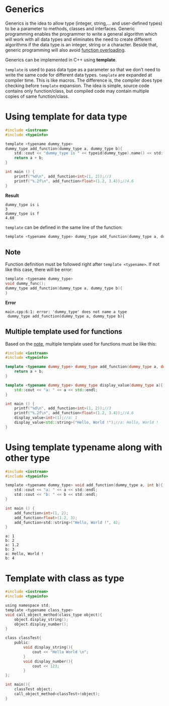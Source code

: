 # Generics

Generics is the idea to allow type (integer, string,... and user-defined types) to be a parameter to methods, classes and interfaces. Generic programming enables the programmer to write a general algorithm which will work with all data types and eliminates the need to create different algorithms if the data type is an integer, string or a character. Beside that, generic programming will also avoid [function overloading](https://github.com/TranPhucVinh/Cplusplus/blob/master/Introduction/Function%20and%20variables/Function.md#function-overloading).

Generics can be implemented in C++ using **template**.

``template`` is used to pass data type as a parameter so that we don’t need to write the same code for different data types. ``template`` are expanded at compiler time. This is like macros. The difference is, the compiler does type checking before ``template`` expansion. The idea is simple, source code contains only function/class, but compiled code may contain multiple copies of same function/class. 

# Using template for data type

```c
#include <iostream>
#include <typeinfo>

template <typename dummy_type>
dummy_type add_function(dummy_type a, dummy_type b){
    std::cout << "dummy_type is " << typeid(dummy_type).name() << std::endl;
    return a + b;
}

int main () {
    printf("%d\n", add_function<int>(1, 2));//3
    printf("%.2f\n", add_function<float>(1.2, 3.4));//4.6
}
```
**Result**
```
dummy_type is i
3
dummy_type is f
4.60
```

``template`` can be defined in the same line of the function:

```c
template <typename dummy_type> dummy_type add_function(dummy_type a, dummy_type b){}
```

## Note

Function definition must be followed right after ``template <typename>``. If not like this case, there will be error:

```c
template <typename dummy_type>
void dummy_func();
dummy_type add_function(dummy_type a, dummy_type b){
}
```
    
**Error**

```
main.cpp:6:1: error: 'dummy_type' does not name a type
 dummy_type add_function(dummy_type a, dummy_type b){
```

## Multiple template used for functions

Based on the [note](#note), multiple template used for functions must be like this:

```cpp
#include <iostream>
#include <typeinfo>

template <typename dummy_type> dummy_type add_function(dummy_type a, dummy_type b){
    return a + b;
}

template <typename dummy_type> dummy_type display_value(dummy_type a){
    std::cout << "a: " << a << std::endl;
}

int main () {
    printf("%d\n", add_function<int>(1, 2));//3
    printf("%.2f\n", add_function<float>(1.2, 3.4));//4.6
    display_value<int>(1);//a: 1
    display_value<std::string>("Hello, World !");//a: Hello, World !
}
```

# Using template typename along with other type

```c
#include <iostream>
#include <typeinfo>

template <typename dummy_type> void add_function(dummy_type a, int b){
    std::cout << "a: " << a << std::endl;
    std::cout << "b: " << b << std::endl;
}

int main () {
    add_function<int>(1, 2);
    add_function<float>(1.2, 3);
    add_function<std::string>("Hello, World !", 4);
}
```

```
a: 1
b: 2
a: 1.2
b: 3
a: Hello, World !
b: 4
```

# Template with class as type

```c
#include <iostream>
#include <typeinfo>

using namespace std;
template <typename class_type>
void call_object_method(class_type object){
    object.display_string();
    object.display_number();
}

class classTest{
	public:
		void display_string(){
			cout << "Hello World \n";
		}
        void display_number(){
			cout << 123;
		}
};

int main(){
	classTest object;
    call_object_method<classTest>(object);
}
```
